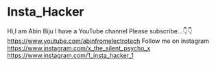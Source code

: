 # Insta_Hacker
Hi,I am Abin Biju
I have a YouTube channel
Please subscribe...👇👇
https://www.youtube.com/abinfromelectrotech
Follow me on instagram
https://www.instagram.com/x_the_silent_psycho_x
https://www.instagram.com/1_insta_hacker_1



